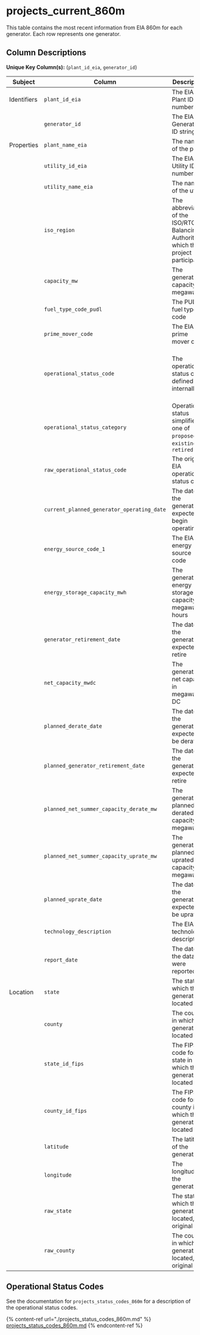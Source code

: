 # projects_current_860m

This table contains the most recent information from EIA 860m for each generator. Each row represents one generator.

## Column Descriptions

**Unique Key Column(s):** (`plant_id_eia`, `generator_id`)

|Subject|Column|Description|Source|Notes|
|----|----|----|----|----|
|Identifiers|`plant_id_eia`|The EIA Plant ID number|EIA||
||`generator_id`|The EIA Generator ID string|EIA||
|Properties|`plant_name_eia`|The name of the plant|EIA||
||`utility_id_eia`|The EIA Utility ID number|EIA||
||`utility_name_eia`|The name of the utility|EIA||
||`iso_region`|The abbreviation of the ISO/RTO or Balancing Authority in which the project participates|EIA||
||`capacity_mw`|The generator's capacity in megawatts|EIA||
||`fuel_type_code_pudl`|The PUDL fuel type code|PUDL||
||`prime_mover_code`|The EIA prime mover code|EIA||
||`operational_status_code`|The operational status code defined internally|derived|See the notes below for more details|
||`operational_status_category`|Operational status simplified to one of `proposed`, `existing`, or `retired`|derived||
||`raw_operational_status_code`|The original EIA operational status code|EIA||
||`current_planned_generator_operating_date`|The date the generator is expected to begin operating|EIA||
||`energy_source_code_1`|The EIA energy source code|EIA||
||`energy_storage_capacity_mwh`|The generator's energy storage capacity in megawatt-hours|EIA||
||`generator_retirement_date`|The date the generator is expected to retire|EIA||
||`net_capacity_mwdc`|The generator's net capacity in megawatts DC|EIA||
||`planned_derate_date`|The date the generator is expected to be derated|EIA||
||`planned_generator_retirement_date`|The date the generator is expected to retire|EIA||
||`planned_net_summer_capacity_derate_mw`|The generator's planned derated capacity in megawatts|EIA||
||`planned_net_summer_capacity_uprate_mw`|The generator's planned uprated capacity in megawatts|EIA||
||`planned_uprate_date`|The date the generator is expected to be uprated|EIA||
||`technology_description`|The EIA technology description|EIA||
||`report_date`|The date the data were reported|EIA||
|Location|`state`|The state in which the generator is located|EIA||
||`county`|The county in which the generator is located|EIA||
||`state_id_fips`|The FIPS code for the state in which the generator is located|EIA||
||`county_id_fips`|The FIPS code for the county in which the generator is located|EIA||
||`latitude`|The latitude of the generator|EIA||
||`longitude`|The longitude of the generator|EIA||
||`raw_state`|The state in which the generator is located, per original data|EIA||
||`raw_county`|The county in which the generator is located, per original data|EIA||

## Operational Status Codes

See the documentation for `projects_status_codes_860m` for a description of the operational status codes.

{% content-ref url="./projects_status_codes_860m.md" %}
[projects_status_codes_860m.md](./projects_status_codes_860m.md)
{% endcontent-ref %}
